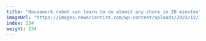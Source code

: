```yaml
---
title: "Housework robot can learn to do almost any chore in 20 minutes"
imageUrl: "https://images.newscientist.com/wp-content/uploads/2023/12/13121855/SEI_183894622.jpg?width=788"
index: 234
weight: 234
---
```

